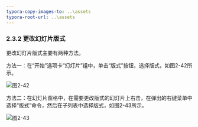```yaml
---
typora-copy-images-to: ..\assets
typora-root-url: ..\assets
---
```


### **2.3.2**  **更改幻灯片版式**

更改幻灯片版式主要有两种方法。

方法一：在“开始”选项卡“幻灯片”组中，单击“版式”按钮，选择版式，如图2-42所示。

![图2-42](/clip_image002-1565863012503.png)

方法二：在幻灯片窗格中，在需要更改版式的幻灯片上右击，在弹出的右键菜单中选择“版式”命令，然后在子列表中选择版式，如图2-43所示。

![图2-43](/clip_image002-1565863034196.png)

